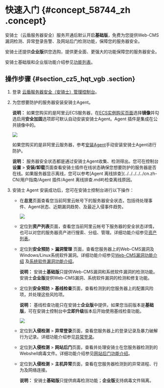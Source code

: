 # 快速入门 {#concept_58744_zh .concept}

安骑士（云盾服务器安全）服务开通后默认开启**基础版**，免费为您提供Web-CMS漏洞检测、异常登录告警、及网站后门检测功能，保障您的服务器安全。

安骑士还提供**企业版**供您选购，提供更全面、更强大的功能保障您的服务器安全。

安骑士基础版和企业版功能介绍参见[功能列表](../../../../../cn.zh-CN/产品简介/功能列表.md#)。

## 操作步骤 {#section_cz5_hqt_vgb .section}

1.  登录 [云盾服务器安全（安骑士）管理控制台](https://yundun.console.aliyun.com/?p=aqs)。
2.  为您想要防护的服务器安装安骑士Agent。

    **说明：** 如果您购买的是阿里云ECS服务器，在[ECS实例购买页面](https://ecs-buy.aliyun.com/wizard?spm=5176.8789780.1092585.1.d3cc57a82aUhvu#/prepay/cn-zhangjiakou)选择**镜像**并勾选启用**安全加固**选项即可默认自动安装安骑士Agent。Agent 插件是集成在公共镜像中的。

    ![](http://static-aliyun-doc.oss-cn-hangzhou.aliyuncs.com/assets/img/81983/155107491539011_zh-CN.png)

    如果您购买的是非阿里云服务器，参考[安装Agent]()手动安装安骑士Agent进行防护。

    **说明：** 服务器安全状态都是通过安骑士Agent收集、检测得出。您可在控制台**设置** \> **安装/卸载**页面查看安骑士插件在线状态确保您想要防护的服务器是否在线。如果服务器显示离线，您可以参考[Agent 离线排查](../../../../../cn.zh-CN/用户指南/Agent 插件/Agent 离线排查.md#)检查离线原因。

3.  安骑士 Agent 安装成功后，您可在安骑士控制台进行以下操作：
    -   在**总览**页面查看您当前阿里云帐号下的服务器安全状态，包括待处理事件、Agent状态、近期漏洞趋势、及最近入侵事件趋势。

        ![](http://static-aliyun-doc.oss-cn-hangzhou.aliyuncs.com/assets/img/81983/155107491539013_zh-CN.png)

    -   定位到**资产列表**页面，查看您当前阿里云帐号下服务器的安全状态详情，也可以对您的服务器资产进行搜索、分组、管理。详细功能介绍参见[资产列表](../../../../../cn.zh-CN/用户指南/资产列表.md#)。
    -   定位到**安全预防** \> **漏洞管理** 页面，查看您服务器上的Web-CMS漏洞及Windows/Linux系统软件漏洞。详细功能介绍参见[Web-CMS漏洞功能介绍]() 及[系统软件漏洞功能介绍]()。

        **说明：** 安骑士**基础版**只提供Web-CMS漏洞和系统软件漏洞的检测功能。安骑士**企业版**提供Web-CMS漏洞、系统软件漏洞的检测和修复功能。

    -   定位到**安全预防** \> **基线检查**页面，查看检测到的您服务器上的配置风险项，并处理这些风险项。

        **说明：** 基线检查功能只在安骑士**企业版**中提供，如果您当前版本是**基础版**，可在安骑士控制台中**立即升级**版本后开始使用基线检查功能。

        ![](http://static-aliyun-doc.oss-cn-hangzhou.aliyuncs.com/assets/img/81983/155107491539014_zh-CN.png)

    -   定位到**入侵检测** \> **异常登录**页面，查看您服务器上的登录记录及暴力破解行为记录。详细功能介绍参见[异常登录](../../../../../cn.zh-CN/用户指南/入侵检测/异常登录.md#)。
    -   定位到**入侵检测** \> **网站后门**页面，查看并处理安骑士在您服务器检测到的Webshell病毒文件。详细功能介绍参见[网站后门功能介绍]()。
    -   定位到**入侵检测** \> **主机异常**页面，查看在您服务器检测到的异常进程、行为及网络连接。

        **说明：** 安骑士**基础版**只提供病毒检测功能；**企业版**支持病毒文件隔离。


